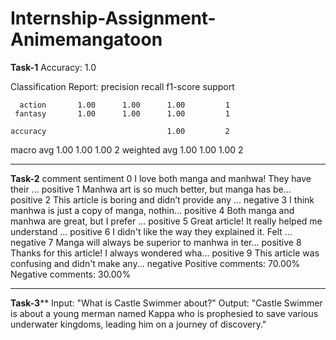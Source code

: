 # Internship-Assignment-Animemangatoon
**Task-1**
Accuracy: 1.0

Classification Report:
               precision    recall  f1-score   support

      action       1.00      1.00      1.00         1
     fantasy       1.00      1.00      1.00         1

    accuracy                           1.00         2
   macro avg       1.00      1.00      1.00         2
weighted avg       1.00      1.00      1.00         2
********************************************************
**Task-2**
                              comment sentiment
0  I love both manga and manhwa! They have their ...  positive
1  Manhwa art is so much better, but manga has be...  positive
2  This article is boring and didn’t provide any ...  negative
3  I think manhwa is just a copy of manga, nothin...  positive
4  Both manga and manhwa are great, but I prefer ...  positive
5  Great article! It really helped me understand ...  positive
6  I didn't like the way they explained it. Felt ...  negative
7  Manga will always be superior to manhwa in ter...  positive
8  Thanks for this article! I always wondered wha...  positive
9  This article was confusing and didn't make any...  negative
Positive comments: 70.00%
Negative comments: 30.00%

*************************************************************
**Task-3****
 Input: "What is Castle Swimmer about?"
 Output: "Castle Swimmer is about a young merman named Kappa who is prophesied to save various underwater kingdoms, leading him on a journey of discovery."
